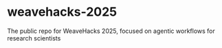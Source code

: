 # weavehacks-2025
The public repo for WeaveHacks 2025, focused on agentic workflows for research scientists
